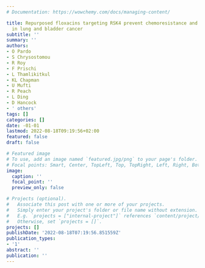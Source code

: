 ```yaml
---
# Documentation: https://wowchemy.com/docs/managing-content/

title: Repurposed floxacins targeting RSK4 prevent chemoresistance and metastasis
  in lung and bladder cancer
subtitle: ''
summary: ''
authors:
- O Pardo
- S Chrysostomou
- R Roy
- F Prischi
- L Thamlikitkul
- KL Chapman
- U Mufti
- R Peach
- L Ding
- D Hancock
- ' others'
tags: []
categories: []
date: -01-01
lastmod: 2022-08-18T09:19:56+02:00
featured: false
draft: false

# Featured image
# To use, add an image named `featured.jpg/png` to your page's folder.
# Focal points: Smart, Center, TopLeft, Top, TopRight, Left, Right, BottomLeft, Bottom, BottomRight.
image:
  caption: ''
  focal_point: ''
  preview_only: false

# Projects (optional).
#   Associate this post with one or more of your projects.
#   Simply enter your project's folder or file name without extension.
#   E.g. `projects = ["internal-project"]` references `content/project/deep-learning/index.md`.
#   Otherwise, set `projects = []`.
projects: []
publishDate: '2022-08-18T07:19:56.851559Z'
publication_types:
- '1'
abstract: ''
publication: ''
---
```

